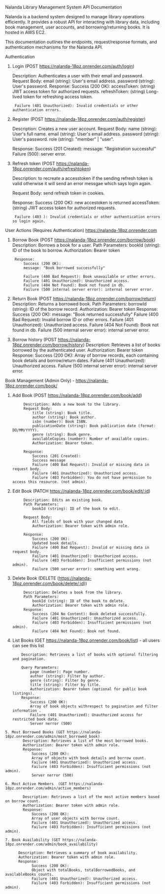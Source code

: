 Nalanda Library Management System API Documentation

Nalanda is a backend system designed to manage library operations efficiently. It provides a robust API for interacting with library data, including book management, user accounts, and borrowing/returning books. It is hosted in AWS EC2. 

This documentation outlines the endpoints, request/response formats, and authentication mechanisms for the Nalanda API.


Authentication

  1. Login (POST https://nalanda-18pz.onrender.com/auth/login)

      Description: Authenticates a user with their email and password.
      Request Body:
          email (string): User's email address.
          password (string): User's password.
      Response:
          Success (200 OK):
          accessToken: (string) JWT access token for authorized requests.
          refreshToken: (string) Long-lived token for refreshing access token.

          Failure (401 Unauthorized): Invalid credentials or other authentication errors.
                  
      
  2. Register (POST https://nalanda-18pz.onrender.com/auth/register)
      
      Description: Creates a new user account.
      Request Body:
          name (string): User's full name.
          email (string): User's email address.
          password (string): User's password.
          role (string):  "member" | "user".
     
      Response:
          Success (201 Created): 
          message: "Registration successful"
          Failure (500): server error.
         
  3. Refresh token (POST https://nalanda-18pz.onrender.com/auth/refreshtoken)

      Description: to recreate a accesstoken if the sending refresh token is valid otherwise it will send an error messgae which says login again.
     
      Request Body:
          send refresh token in cookies.

      Response:
          Success (200 OK): new accestoken is returned
          accessToken: (string) JWT access token for authorized requests.
          

          Failure (403 ): Invalid credentials or other authentication errors so login again.


User Actions (Requires Authentication) https://nalanda-18pz.onrender.com

  1. Borrow Book  (POST https://nalanda-18pz.onrender.com/borrow/book)
          Description: Borrows a book for a user.
          Path Parameters:
              bookId (string): ID of the book to borrow.
              Authorization: Bearer token
     
          Response:
              Success (200 OK):
              message: "Book borrowed successfully"
              
              Failure (400 Bad Request): Book unavailable or other errors.
              Failure (401 Unauthorized): Unauthorized access.
              Failure (404 Not Found): Book not found in db.
              Failure (500 internal server error): internal server error.
     
  3. Return Book  (POST https://nalanda-18pz.onrender.com/borrow/return)
        Description: Returns a borrowed book.
        Path Parameters:
            borrowId (string): ID of the borrow record.
            Authorization: Bearer token
        Response:
            Success (200 OK):
            message: "Book returned successfully"
            Failure (400 Bad Request): Invalid borrow ID or other errors.
            Failure (401 Unauthorized): Unauthorized access.
            Failure (404 Not Found): Book not found in db.
            Failure (500 internal server error): internal server error.
     
  5. Borrow history  (POST https://nalanda-18pz.onrender.com/borrow/history)
            Description: Retrieves a list of books borrowed by the authenticated user.
            Authorization: Bearer token
            Response:
              Success (200 OK):
              Array of borrow records, each containing book details and borrow/return dates.
              Failure (401 Unauthorized): Unauthorized access.﻿
              Failure (500 internal server error): internal server error.

Book Management (Admin Only) - https://nalanda-18pz.onrender.com/book/

  1. Add Book (POST https://nalanda-18pz.onrender.com/book/add)

              Description: Adds a new book to the library.
              Request Body:
                  title (string): Book title.
                  author (string): Book author.
                  isbn (number): Book ISBN.
                  publicationDate (string): Book publication date (format: DD/MM/YYYY).
                  genre (string): Book genre.
                  availableCopies (number): Number of available copies.
                  Authorization: Bearer token.
     
              Response:
                  Success (201 Created):
                  Success message
                  Failure (400 Bad Request): Invalid or missing data in request body.
                  Failure (401 Unauthorized): Unauthorized access.
                  Failure (403 Forbidden): You do not have permission to access this resource. (not admin).

  2. Edit Book (PATCH   https://nalanda-18pz.onrender.com/book/edit/:id)

              Description: Edits an existing book.
              Path Parameters:
                  bookId (string): ID of the book to edit.
   
              Request Body:
                  All fields of book with your changed data
                  Authorization: Bearer token with admin role.
   
              Response:
                  Success (200 OK):
                  Updated book details.
                  Failure (400 Bad Request): Invalid or missing data in request body.
                  Failure (401 Unauthorized): Unauthorized access.
                  Failure (403 Forbidden): Insufficient permissions (not admin).
                  Failure (500 server error): something went wrong.

   
  3. Delete Book (DELETE   (https://nalanda-18pz.onrender.com/book/delete/:id)) 

              Description: Deletes a book from the library.
              Path Parameters:
                  bookId (string): ID of the book to delete.
                  Authorization: Bearer token with admin role.
              Response:
                  Success (204 No Content): Book deleted successfully.
                  Failure (401 Unauthorized): Unauthorized access.
                  Failure (403 Forbidden): Insufficient permissions (not admin).
                  Failure (404 Not Found): Book not found.

   4. List Books (GET https://nalanda-18pz.onrender.com/book/list) - all users can see this list

              Description: Retrieves a list of books with optional filtering and pagination.

              Query Parameters:
                  page (number): Page number.
                  author (string): Filter by author.
                  genre (string): Filter by genre.
                  title (string): Filter by title.
                  Authorization: Bearer token (optional for public book listings).
              Response:
                  Success (200 OK):
                  Array of book objects withrespect to pagination and filter information .
                  Failure (401 Unauthorized): Unauthorized access for restricted book data.
                  Server nerror (500)

    5. Most Borrowed Books (GET https://nalanda-18pz.onrender.com/admin/most_borrowed_book)
            Description: Retrieves a list of the most borrowed books.
            Authorization: Bearer token with admin role.
            Response:
                Success (200 OK):
                Array of objects with book details and borrow count.
                Failure (401 Unauthorized): Unauthorized access.
                Failure (403 Forbidden): Insufficient permissions (not admin).
                Server nerror (500)
       
    6. Most Active Members  (GET https://nalanda-18pz.onrender.com/admin/active_members)

            Description: Retrieves a list of the most active members based on borrow count.
            Authorization: Bearer token with admin role.
            Response:
                Success (200 OK):
                Array of user objects with borrow count.
                Failure (401 Unauthorized): Unauthorized access.
                Failure (403 Forbidden): Insufficient permissions (not admin).
       
    7. Book Availability (GET https://nalanda-18pz.onrender.com/admin/book_availability)

          Description: Retrieves a summary of book availability.
          Authorization: Bearer token with admin role.
          Response:
                Success (200 OK):
                Object with totalBooks, totalBorrowedBooks, and availableBooks counts.
                Failure (401 Unauthorized): Unauthorized access.
                Failure (403 Forbidden): Insufficient permissions (not admin).




